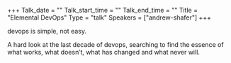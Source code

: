 +++ Talk_date = "" Talk_start_time = "" Talk_end_time = "" Title = "Elemental DevOps" Type = "talk" Speakers = ["andrew-shafer"] +++

devops is simple, not easy. 

A hard look at the last decade of devops, searching to find the essence of what works, what doesn’t, what has changed and what never will.
